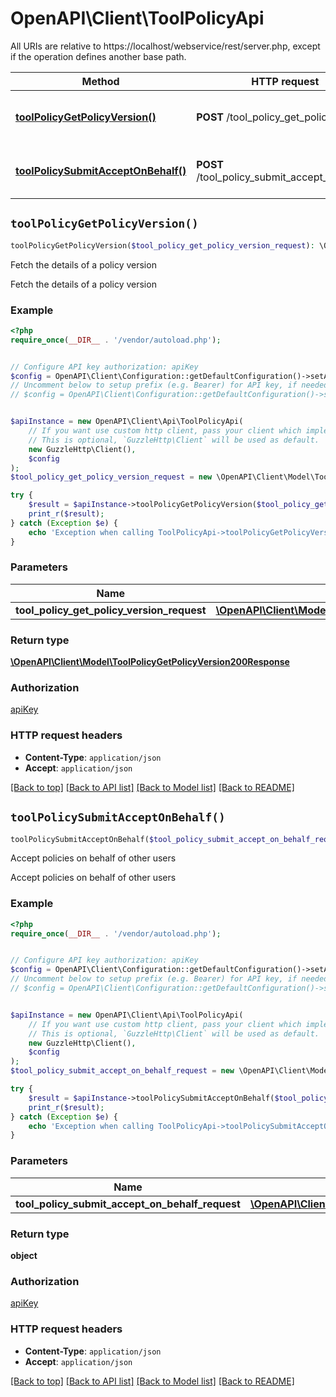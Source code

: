 # OpenAPI\Client\ToolPolicyApi

All URIs are relative to https://localhost/webservice/rest/server.php, except if the operation defines another base path.

| Method | HTTP request | Description |
| ------------- | ------------- | ------------- |
| [**toolPolicyGetPolicyVersion()**](ToolPolicyApi.md#toolPolicyGetPolicyVersion) | **POST** /tool_policy_get_policy_version | Fetch the details of a policy version |
| [**toolPolicySubmitAcceptOnBehalf()**](ToolPolicyApi.md#toolPolicySubmitAcceptOnBehalf) | **POST** /tool_policy_submit_accept_on_behalf | Accept policies on behalf of other users |


## `toolPolicyGetPolicyVersion()`

```php
toolPolicyGetPolicyVersion($tool_policy_get_policy_version_request): \OpenAPI\Client\Model\ToolPolicyGetPolicyVersion200Response
```

Fetch the details of a policy version

Fetch the details of a policy version

### Example

```php
<?php
require_once(__DIR__ . '/vendor/autoload.php');


// Configure API key authorization: apiKey
$config = OpenAPI\Client\Configuration::getDefaultConfiguration()->setApiKey('Authorization', 'YOUR_API_KEY');
// Uncomment below to setup prefix (e.g. Bearer) for API key, if needed
// $config = OpenAPI\Client\Configuration::getDefaultConfiguration()->setApiKeyPrefix('Authorization', 'Bearer');


$apiInstance = new OpenAPI\Client\Api\ToolPolicyApi(
    // If you want use custom http client, pass your client which implements `GuzzleHttp\ClientInterface`.
    // This is optional, `GuzzleHttp\Client` will be used as default.
    new GuzzleHttp\Client(),
    $config
);
$tool_policy_get_policy_version_request = new \OpenAPI\Client\Model\ToolPolicyGetPolicyVersionRequest(); // \OpenAPI\Client\Model\ToolPolicyGetPolicyVersionRequest

try {
    $result = $apiInstance->toolPolicyGetPolicyVersion($tool_policy_get_policy_version_request);
    print_r($result);
} catch (Exception $e) {
    echo 'Exception when calling ToolPolicyApi->toolPolicyGetPolicyVersion: ', $e->getMessage(), PHP_EOL;
}
```

### Parameters

| Name | Type | Description  | Notes |
| ------------- | ------------- | ------------- | ------------- |
| **tool_policy_get_policy_version_request** | [**\OpenAPI\Client\Model\ToolPolicyGetPolicyVersionRequest**](../Model/ToolPolicyGetPolicyVersionRequest.md)|  | |

### Return type

[**\OpenAPI\Client\Model\ToolPolicyGetPolicyVersion200Response**](../Model/ToolPolicyGetPolicyVersion200Response.md)

### Authorization

[apiKey](../../README.md#apiKey)

### HTTP request headers

- **Content-Type**: `application/json`
- **Accept**: `application/json`

[[Back to top]](#) [[Back to API list]](../../README.md#endpoints)
[[Back to Model list]](../../README.md#models)
[[Back to README]](../../README.md)

## `toolPolicySubmitAcceptOnBehalf()`

```php
toolPolicySubmitAcceptOnBehalf($tool_policy_submit_accept_on_behalf_request): object
```

Accept policies on behalf of other users

Accept policies on behalf of other users

### Example

```php
<?php
require_once(__DIR__ . '/vendor/autoload.php');


// Configure API key authorization: apiKey
$config = OpenAPI\Client\Configuration::getDefaultConfiguration()->setApiKey('Authorization', 'YOUR_API_KEY');
// Uncomment below to setup prefix (e.g. Bearer) for API key, if needed
// $config = OpenAPI\Client\Configuration::getDefaultConfiguration()->setApiKeyPrefix('Authorization', 'Bearer');


$apiInstance = new OpenAPI\Client\Api\ToolPolicyApi(
    // If you want use custom http client, pass your client which implements `GuzzleHttp\ClientInterface`.
    // This is optional, `GuzzleHttp\Client` will be used as default.
    new GuzzleHttp\Client(),
    $config
);
$tool_policy_submit_accept_on_behalf_request = new \OpenAPI\Client\Model\ToolPolicySubmitAcceptOnBehalfRequest(); // \OpenAPI\Client\Model\ToolPolicySubmitAcceptOnBehalfRequest

try {
    $result = $apiInstance->toolPolicySubmitAcceptOnBehalf($tool_policy_submit_accept_on_behalf_request);
    print_r($result);
} catch (Exception $e) {
    echo 'Exception when calling ToolPolicyApi->toolPolicySubmitAcceptOnBehalf: ', $e->getMessage(), PHP_EOL;
}
```

### Parameters

| Name | Type | Description  | Notes |
| ------------- | ------------- | ------------- | ------------- |
| **tool_policy_submit_accept_on_behalf_request** | [**\OpenAPI\Client\Model\ToolPolicySubmitAcceptOnBehalfRequest**](../Model/ToolPolicySubmitAcceptOnBehalfRequest.md)|  | |

### Return type

**object**

### Authorization

[apiKey](../../README.md#apiKey)

### HTTP request headers

- **Content-Type**: `application/json`
- **Accept**: `application/json`

[[Back to top]](#) [[Back to API list]](../../README.md#endpoints)
[[Back to Model list]](../../README.md#models)
[[Back to README]](../../README.md)
